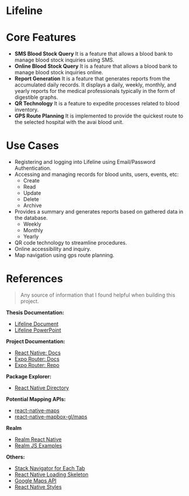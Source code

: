 # Lifeline

<!-- Description -->

# Core Features

- **SMS Blood Stock Query** It is a feature that allows a blood bank to manage blood stock inquiries using SMS.
- **Online Blood Stock Query** It is a feature that allows a blood bank to manage blood stock inquiries online.
- **Report Generation** It is a feature that generates reports from the accumulated daily records. It displays a daily, weekly, monthly, and yearly reports for the medical professionals typically in the form of digestible graphs.
- **QR Technology** It is a feature to expedite processes related to blood inventory.
- **GPS Route Planning** It is implemented to provide the quickest route to the selected hospital with the avai blood unit.

# Use Cases

- Registering and logging into Lifeline using Email/Password Authentication.
- Accessing and managing records for blood units, users, events, etc:
  - Create
  - Read
  - Update
  - Delete
  - Archive
- Provides a summary and generates reports based on gathered data in the database.
  - Weekly
  - Monthly
  - Yearly
- QR code technology to streamline procedures.
- Online accessibility and inquiry.
- Map navigation using gps route planning.

# References

> Any source of information that I found helpful when building this project.

**Thesis Documentation:**

- [Lifeline Document](https://shawsti-my.sharepoint.com/:w:/g/personal/munar_268156_stamesa_sti_edu_ph/ETsZnAOEpHlIgCj-mAJuMyABsJzXtZX-qPQFqLs-mvmv-A?e=AZ0T2O)
- [Lifeline PowerPoint](https://www.canva.com/design/DAFz3lD2Qv8/qaUKsftKty8ODSmyUE1R6g/edit)

**Project Documentation:**

- [React Native: Docs](https://reactnative.dev/docs/environment-setup)
- [Expo Router: Docs](https://expo.github.io/router)
- [Expo Router: Repo](https://github.com/expo/router)

**Package Explorer:**

- [React Native Directory](https://reactnative.directory)

**Potential Mapping APIs:**

- [react-native-maps](https://www.npmjs.com/package/react-native-maps)
- [react-native-mapbox-gl/maps](https://www.npmjs.com/package/@react-native-mapbox-gl/maps)

**Realm**

- [Realm React Native](https://blog.logrocket.com/realm-react-native/)
- [Realm JS Examples](https://github.com/realm/realm-js/tree/main/examples)

**Others:**

- [Stack Navigator for Each Tab](https://reactnavigation.org/docs/tab-based-navigation/#a-stack-navigator-for-each-tab)
- [React Native Loading Skeleton](https://www.npmjs.com/package/react-native-skeleton-content)
- [Google Maps API](https://youtu.be/iP3DnhCUIsE?si=UUPBvp72aRljmGMo)
- [React Native Styles](https://thoughtbot.com/blog/structure-for-styling-in-react-native#:~:text=Keep%20styles%20close&text=Defining%20StyleSheets%20in%20the%20same,maintained%20as%20the%20component%20evolves)

